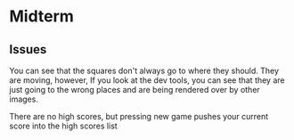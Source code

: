 # Midterm

## Issues
You can see that the squares don't always go to where they should. They are moving, however, If you look at the dev tools, you can see that they are just going to the wrong places and are being rendered over by other images.

There are no high scores, but pressing new game pushes your current score into the high scores list
